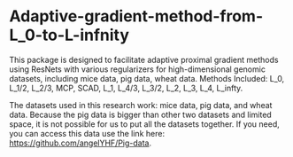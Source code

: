 # Adaptive-gradient-method-from-L_0-to-L-infnity

This package is designed to facilitate adaptive proximal gradient methods using ResNets with various regularizers for high-dimensional genomic datasets, including mice data, pig data, wheat data. Methods Included: L_0, L_1/2, L_2/3, MCP, SCAD, L_1, L_4/3, L_3/2, L_2, L_3, L_4, L_infty. 

The datasets used in this research work: mice data, pig data, and wheat data. Because the pig data is bigger than other two datasets and limited space, it is not possible for us to put all the datasets together. If you need, you can access this data use the link here: https://github.com/angelYHF/Pig-data.
